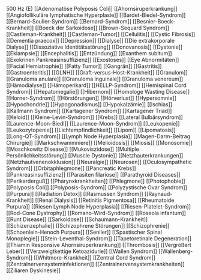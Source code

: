 500 Hz (E)
[[Adenomatöse Polyposis Coli]]
[[Ahornsiruperkrankung]]
[[Angiofollikuläre lymphatische Hyperplasie]]
[[Bardet-Biedel-Syndrom]]
[[Bernard-Soulier-Syndrom]]
[[Bernard-Syndrom]]
[[Besnier-Boeck-Krankheit]]
[[Boeck der Sarkoidose]]
[[Brown-Sequard Syndrom]]
[[Castleman-Krankheit]]
[[Castleman-Tumor]]
[[Cellulitis]]
[[Cystic Fibrosis]]
[[Dementia praecox]]
[[Depression]]
[[Dialyse]]
[[Die extrakorporale Dialyse]]
[[Dissoziative Identitätsstörung]]
[[Donovanosis]]
[[Dystonie]]
[[Eklampsie]]
[[Encephalitis]]
[[Entzündung]]
[[Exanthem subitum]]
[[Exokrinen Pankreasinsuffizienz]]
[[Exostoses]]
[[Eye Abnormitäten]]
[[Facial Hemiatrophie]]
[[Fatty Tumor]]
[[Gangrän]]
[[Gastritis]]
[[Gastroenteritis]]
[[GLNH]]
[[Graft-versus-Host-Krankheit]]
[[Granulom]]
[[Granuloma anulare]]
[[Granuloma inguinale]]
[[Granuloma venereum]]
[[Hämodialyse]]
[[Hämoperikard]]
[[HELLP-Syndrom]]
[[Hemispinal Cord Syndrom]]
[[Hepatomegalie]]
[[Hibernom]]
[[Homologe Wasting Disease]]
[[Horner-Syndrom]]
[[Hörstörungen]]
[[Hörverlust]]
[[Hypersomnie]]
[[Hypochondrie]]
[[Hypogonadismus]]
[[Hypokalzämie]]
[[Ischias]]
[[Kallmann Syndrom]]
[[Kartagener Syndrom]]
[[Kartagener Triad]]
[[Keloid]]
[[Kleine-Levin-Syndrom]]
[[Krebs]]
[[Lateral Bulbärsyndrom]]
[[Laurence-Moon-Biedl]]
[[Laurence-Moon-Syndrom]]
[[Leukopenie]]
[[Leukozytopenie]]
[[Lichtempfindlichkeit]]
[[Lipom]]
[[Lipomatosis]]
[[Long-QT-Syndrom]]
[[Lymph Node Hyperplasia]]
[[Magen-Darm-Beitrag Chirurgie]]
[[Markschwammniere]]
[[Melioidosis]]
[[Miosis]]
[[Monosomie]]
[[Moschkowitz Disease]]
[[Mukoviszidose]]
[[Multiple Persönlichkeitsstörung]]
[[Muscle Dystonie]]
[[Netzhauterkrankungen]]
[[Netzhautvenenokklusion]]
[[Neuralgie]]
[[Neurosen]]
[[Oculosympathetic Syndrom]]
[[Orbitaphlegmone]]
[[Pancreatic Krebs]]
[[Pankreasinsuffizienz]]
[[Parasiten filariose]]
[[Parathyroid Diseases]]
[[Perikarderguß]]
[[Pharynxkrankheiten]]
[[Phlegmone]]
[[Photophobie]]
[[Polyposis Coli]]
[[Polyposis-Syndrom]]
[[Polyzystische Ovar Syndrom]]
[[Purpura]]
[[Radiation Detox]]
[[Rasmussen Syndrom]]
[[Raynaud-Krankheit]]
[[Renal Dialysis]]
[[Retinitis Pigmentosa]]
[[Rheumatoide Purpura]]
[[Riesen Lymph Node Hyperplasia]]
[[Riesen-Platelet-Syndrom]]
[[Rod-Cone Dystrophy]]
[[Romano-Wird-Syndrom]]
[[Roseola infantum]]
[[Runt Disease]]
[[Sarkoidose]]
[[Schaumann-Krankheit]]
[[Schizenzephalie]]
[[Schizophrene Störungen]]
[[Schizophrenie]]
[[Schoenlein-Henoch Purpura]]
[[Seniler]]
[[Spastischer Spinal Monoplegie]]
[[Stein-Leventhal-Syndrom]]
[[Tapetoretinale Degeneration]]
[[Thiamin Responsive Ahornsiruperkrankung]]
[[Thrombosis]]
[[Vergrößert Leber]]
[[Verzweigtkettige Ketoazidurie]]
[[Wallen Syndrom]]
[[Wallenberg-Syndrom]]
[[Whitmore-Krankheit]]
[[Zentral Cord Syndrom]]
[[Zentralnervensysteminfektionen]]
[[Zentralnervensystemkrankheiten]]
[[Ziliaren Dyskinesie]]